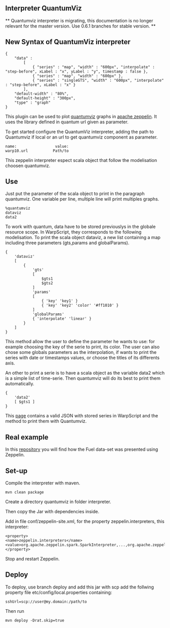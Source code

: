 ## Interpreter QuantumViz

** Quantumviz interpreter is migrating, this documentation is no longer relevant for the master version. Use 0.6.1 branches for stable version. **

## New Syntax of QuantumViz interpreter

```
{
    "data" : 
        [ 
            { "series" : "map", "width" : "600px", "interpolate" : "step-before", xLabel : "x", yLabel : "y", timestamp : false },
            { "series" : "map", "width" : "600px" },
            { "series" : "singleGTS", "width" : "600px", "interpolate" : "step-before", xLabel : "x" }
        ],
    "default-width" : "80%",
    "default-height" : "300px",
    "type" : "graph"
}
```

This plugin can be used to plot [quantumviz](https://github.com/cityzendata/warp10-quantumviz) graphs in [apache zeppelin](https://zeppelin.apache.org/). It uses the library defined in quantum url given as parameter.

To get started configure the QuantumViz interpreter, adding the path to Quantumviz if local or an url to get quantumviz component as parameter.

```
name:                 value:
warp10.url           Path/to
```

This zeppelin interpreter espect scala object that follow the modelisation choosen quantumviz. 

## Use

Just put the parameter of the scala object to print in the paragraph quantumviz. One variable per line, multiple line will print multiples graphs.

```
%quantumviz
dataviz
data2
```

To work with quantum, data have to be stored previouslys in the globale resource scope. In WarpScript, they corresponds to the following modelisation. To print the scala object dataviz, a new list containing a map including three parameters (gts,params and globalParams).

```
{
    'dataviz'
    [
        {
            'gts'
            [ 
                $gts1
                $gts2
            ]
            'params'
            [
                { 'key' 'key1' }
                { 'key' 'key2' 'color' '#ff1010' }
            ]
            'globalParams'
            { 'interpolate' 'linear' }
        }
    ]
}
```

This method allow the user to define the parameter he wants to use: for example choosing the key of the serie to print, its color. The user can also chose some globals parameters as the interpolation, if wants to print the series with date or timestamps values, or choose the titles of its differents axis.

An other to print a serie is to have a scala object as the variable data2 which is a simple list of time-serie. Then quantumviz will do its best to print them automatically. 

```
{
    'data2'
    [ $gts1 ]
}
```

This [page](https://github.com/aurrelhebert/WarpScript-Sample/blob/master/zeppelin/warpscript-quantumviz.json) contains a valid JSON with stored series in WarpScript and the method to print them with Quantumviz.

## Real example

In this [repository](https://github.com/aurrelhebert/WarpScript-Sample/tree/master/zeppelin) you will find how the Fuel data-set was presented using Zeppelin.

## Set-up 

Compile the interpreter with maven.

```
mvn clean package
```

Create a directory quantumviz in folder interpreter.

Then copy the Jar with dependencies inside.

Add in file conf/zeppelin-site.xml, for the property zeppelin.interpreters, this interpreter: 

```
<property>
<name>zeppelin.interpreters</name>
<value>org.apache.zeppelin.spark.SparkInterpreter,...,org.apache.zeppelin.quantumviz.QuantumVizInterpreter</value>
</property>
```

Stop and restart Zeppelin.

## Deploy

To deploy, use branch deploy and add this jar with scp add the follwing property file etc/config/local.properties containing: 

```
sshUrl=scp://user@my.domain:/path/to
```

Then run 

```
mvn deploy -Drat.skip=true
```
